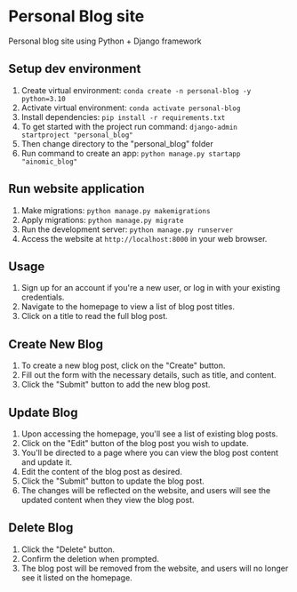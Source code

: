 # Personal Blog site

Personal blog site using Python + Django framework

## Setup dev environment

1. Create virtual environment: `conda create -n personal-blog -y python=3.10`
1. Activate virtual environment: `conda activate personal-blog`
1. Install dependencies: `pip install -r requirements.txt`
1. To get started with the project run command: `django-admin startproject "personal_blog"`
1. Then change directory to the "personal_blog" folder
1. Run command to create an app: `python manage.py startapp "ainomic_blog"`

## Run website application

1. Make migrations: `python manage.py makemigrations`
1. Apply migrations: `python manage.py migrate`
1. Run the development server: `python manage.py runserver`
1. Access the website at `http://localhost:8000` in your web browser.

## Usage

1. Sign up for an account if you're a new user, or log in with your existing credentials.
2. Navigate to the homepage to view a list of blog post titles.
3. Click on a title to read the full blog post.

## Create New Blog

1. To create a new blog post, click on the "Create" button.
2. Fill out the form with the necessary details, such as title, and content.
3. Click the "Submit" button to add the new blog post.

## Update Blog

1. Upon accessing the homepage, you'll see a list of existing blog posts.
2. Click on the "Edit" button of the blog post you wish to update.
3. You'll be directed to a page where you can view the blog post content and update it.
4. Edit the content of the blog post as desired.
5. Click the "Submit" button to update the blog post.
6. The changes will be reflected on the website, and users will see the updated content when they view the blog post.

## Delete Blog

1. Click the "Delete" button.
2. Confirm the deletion when prompted.
3. The blog post will be removed from the website, and users will no longer see it listed on the homepage.
